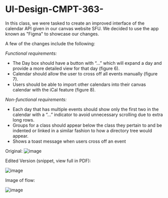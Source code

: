 # UI-Design-CMPT-363-

  In this class, we were tasked to create an improved interface of the calendar API given in our canvas website SFU. We decided to use the app known as "Figma" to showcase our changes. 
  
  A few of the changes include the following:
  
  *Functional requirements:* 
  - The Day box should have a button with “...” which will expand a day and provide a more detailed view for that day (figure 6). 
  - Calendar should allow the user to cross off all events manually (figure 7).
  - Users should be able to import other calendars into their canvas calendar with the iCal feature (figure 8).

  *Non-functional requirements:*
  - Each day that has multiple events should show only the first two in the calendar with a “...” indicator to avoid unnecessary scrolling due to extra long rows. 
  - Groups for a class should appear below the class they pertain to and be   indented or linked in a similar fashion to how a directory tree would appear. 
  - Shows a toast message when users cross off an event


  
  Original:
  ![image](https://user-images.githubusercontent.com/79422601/135359212-c4ca5bed-48f6-4180-876a-9386e3770306.png)
  
  
  Edited Version (snippet, view full in PDF):

![image](https://user-images.githubusercontent.com/79422601/135360783-db2ed2c3-4310-400e-bbbd-a17241cc168a.png)

Image of flow:

![image](https://user-images.githubusercontent.com/79422601/135361107-e81a7380-7420-4e1d-a64b-4c06f2e0f8a6.png)




